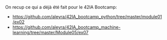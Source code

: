 On recup ce qui a déjà été fait pour le 42IA Bootcamp:
* https://github.com/aleyra/42IA_bootcamp_python/tree/master/module01/ex02
* https://github.com/aleyra/42IA_bootcamp_machine-learning/tree/master/Module05/ex07